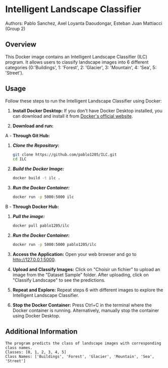 # Intelligent Landscape Classifier

Authors: Pablo Sanchez, Axel Loyanta Daoudongar, Esteban Juan Mattiacci (Group 2)

## Overview

This Docker image contains an Intelligent Landscape Classifier (ILC) program. It allows users to classify landscape images into 6 different categories (0:'Buildings', 1: 'Forest', 2: 'Glacier', 3: 'Mountain', 4: 'Sea', 5: 'Street').

## Usage

Follow these steps to run the Intelligent Landscape Classifier using Docker:

1. **Install Docker Desktop:**
   If you don't have Docker Desktop installed, you can download and install it from [Docker's official website](https://www.docker.com/products/docker-desktop).

2. **Download and run:**

A -  **Through Git Hub:**

1. ***Clone the Repository:***
   ```bash
   git clone https://github.com/pablo1205/ILC.git
   cd ILC

2. ***Build the Docker Image:***
    ```bash
    docker build -t ilc .

3. ***Run the Docker Container:***
    ```bash
    docker run -p 5000:5000 ilc

B -  **Through Docker Hub:**

1. ***Pull the image:***
   ```bash
   docker pull pablo1205/ilc

2. ***Run the Docker Container:***
    ```bash
    docker run -p 5000:5000 pablo1205/ilc


3. **Access the Application:**
    Open your web browser and go to http://127.0.0.1:5000.

4. **Upload and Classify Images:**
    Click on "Choisir un fichier" to upload an image from the "Dataset Sample" folder.
    After uploading, click on "Classify Landscape" to see the predictions.

5. **Repeat and Explore:**
    Repeat steps 6 with different images to explore the Intelligent Landscape Classifier.

6. **Stop the Docker Container:**
    Press Ctrl+C in the terminal where the Docker container is running.
    Alternatively, manually stop the container using Docker Desktop.
    
## Additional Information
    The program predicts the class of landscape images with corresponding class names.
    Classes: [0, 1, 2, 3, 4, 5]
    Class Names: ['Buildings', 'Forest', 'Glacier', 'Mountain', 'Sea', 'Street']
